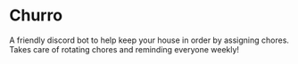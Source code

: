 # Churro
A friendly discord bot to help keep your house in order by assigning chores. Takes care of rotating chores and reminding everyone weekly!
